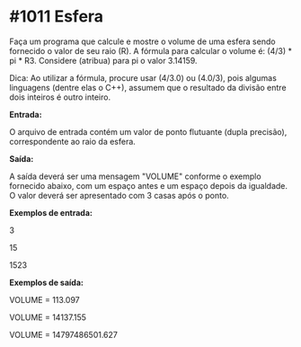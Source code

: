 # #1011 Esfera

Faça um programa que calcule e mostre o volume de uma esfera sendo fornecido o valor de seu raio (R). A fórmula para calcular o volume é: (4/3) * pi * R3. Considere (atribua) 
para pi o valor 3.14159.

Dica: Ao utilizar a fórmula, procure usar (4/3.0) ou (4.0/3), pois algumas linguagens (dentre elas o C++), assumem que o resultado da divisão entre dois inteiros é outro inteiro.

**Entrada:**

O arquivo de entrada contém um valor de ponto flutuante (dupla precisão), correspondente ao raio da esfera.

**Saída:**

A saída deverá ser uma mensagem "VOLUME" conforme o exemplo fornecido abaixo, com um espaço antes e um espaço depois da igualdade. O valor deverá ser apresentado com 3 casas após 
o ponto.

**Exemplos de entrada:**

3

15

1523

**Exemplos de saída:**

VOLUME = 113.097

VOLUME = 14137.155

VOLUME = 14797486501.627

